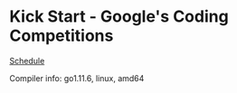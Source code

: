 # Kick Start - Google's Coding Competitions

[Schedule](https://codingcompetitions.withgoogle.com/kickstart/schedule)
 
Compiler info: go1.11.6, linux, amd64
